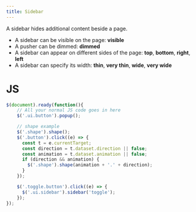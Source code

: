 ```yaml
---
title: Sidebar
---
```


A sidebar hides additional content beside a page.

- A sidebar can be visible on the page: **visible**
- A pusher can be dimmed: **dimmed**
- A sidebar can appear on different sides of the page: **top**, **bottom**, **right**, **left**
- A sidebar can specify its width: **thin**, **very thin**, **wide**, **very wide**

# JS

```js
$(document).ready(function(){
    // All your normal JS code goes in here
    $('.ui.button').popup();

    // shape example 
    $('.shape').shape();
    $('.button').click((e) => {
      const t = e.currentTarget;
      const direction = t.dataset.direction || false;
      const animation = t.dataset.animation || false;
      if (direction && animation) {
        $('.shape').shape(animation + '.' + direction);
      }
    });

    $('.toggle.button').click((e) => {
      $('.ui.sidebar').sidebar('toggle');
    });
});
```